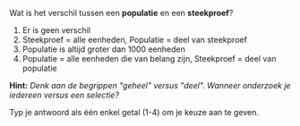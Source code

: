 Wat is het verschil tussen een **populatie** en een **steekproef**?

1. Er is geen verschil
2. Steekproef = alle eenheden, Populatie = deel van steekproef
3. Populatie is altijd groter dan 1000 eenheden
4. Populatie = alle eenheden die van belang zijn, Steekproef = deel van populatie

**Hint:** *Denk aan de begrippen "geheel" versus "deel". Wanneer onderzoek je iedereen versus een selectie?*

Typ je antwoord als één enkel getal (1-4) om je keuze aan te geven.